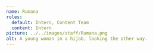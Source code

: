 ```yaml
---
name: Rumana
roles:
  default: Intern, Content Team
  content: Intern
picture: ../../images/staff/Rumana.png
alt: A young woman in a hijab, looking the other way.
---
```

